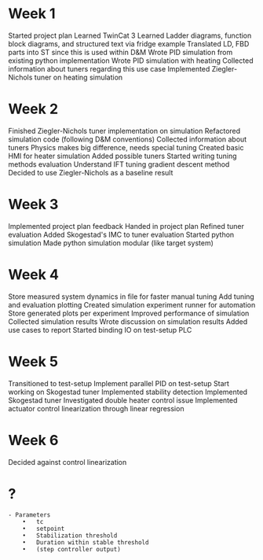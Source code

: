 # Week 1
Started project plan
Learned TwinCat 3
    Learned Ladder diagrams, function block diagrams, and structured text via fridge example
    Translated LD, FBD parts into ST since this is used within D&M
Wrote PID simulation from existing python implementation
Wrote PID simulation with heating
Collected information about tuners regarding this use case
    Implemented Ziegler-Nichols tuner on heating simulation

# Week 2
Finished Ziegler-Nichols tuner implementation on simulation
    Refactored simulation code (following D&M conventions)
Collected information about tuners
Physics makes big difference, needs special tuning
Created basic HMI for heater simulation
Added possible tuners
    Started writing tuning methods evaluation
Understand IFT tuning gradient descent method
    Decided to use Ziegler-Nichols as a baseline result

# Week 3
Implemented project plan feedback
Handed in project plan
Refined tuner evaluation
    Added Skogestad's IMC to tuner evaluation
    Started python simulation
Made python simulation modular (like target system)

# Week 4
Store measured system dynamics in file for faster manual tuning
Add tuning and evaluation plotting
Created simulation experiment runner for automation
Store generated plots per experiment
Improved performance of simulation
    Collected simulation results
    Wrote discussion on simulation results
Added use cases to report
    Started binding IO on test-setup PLC

# Week 5
Transitioned to test-setup
Implement parallel PID on test-setup
Start working on Skogestad tuner
Implemented stability detection
    Implemented Skogestad tuner
Investigated double heater control issue
    Implemented actuator control linearization through linear regression

# Week 6
Decided against control linearization

# ?
    - Parameters
        •	tc
        •	setpoint
        •	Stabilization threshold
        •	Duration within stable threshold
        •	(step controller output)